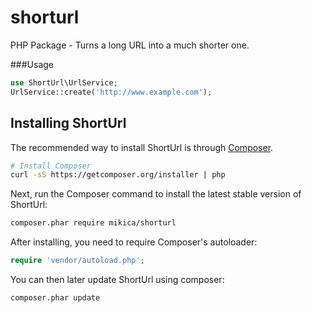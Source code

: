# shorturl
PHP Package - Turns a long URL into a much shorter one.

###Usage
```php
use ShortUrl\UrlService;
UrlService::create('http://www.example.com');
```

## Installing ShortUrl

The recommended way to install ShortUrl is through
[Composer](http://getcomposer.org).

```bash
# Install Composer
curl -sS https://getcomposer.org/installer | php
```

Next, run the Composer command to install the latest stable version of ShortUrl:

```bash
composer.phar require mikica/shorturl
```

After installing, you need to require Composer's autoloader:

```php
require 'vendor/autoload.php';
```

You can then later update ShortUrl using composer:

 ```bash
composer.phar update
 ```
